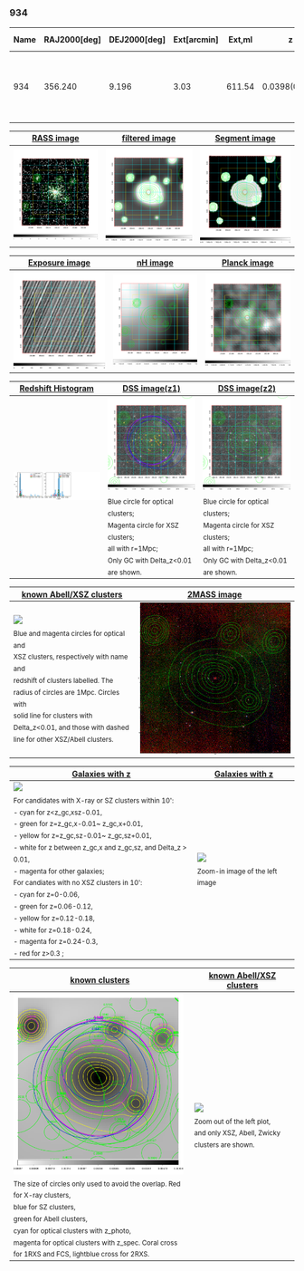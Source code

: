 <div STYLE="page-break-after: always;"></div>

### 934

|Name|RAJ2000[deg]|DEJ2000[deg] |Ext[arcmin]| Ext,ml | z | z_src| C|GC(XSZ,Delta_z<0.01)| GC(OPT,Delta_z<0.01)|GC| R_sig[arcmin] | R500[arcmin] | R500[Mpc]| CRsig[c/s] | CR500[c/s] |L500[1E44 erg/s]|F500[1E-12 erg/s/cm^2]| M500[1E14 Msun]|Tx[keV]|Cnt_sig|Beta|Rc[arcmin]|Comment|Alias|
|---|---|---|---|---|---|------|---|--------|---------|----------|---|---|---|---|---|---|---|---|---|---|---|---|---|---|
|934| 356.240| 9.196| 3.03| 611.54| 0.0398(0.005)| z1, z_xsz| B| MCXC, PSZ2, Tar, XB| A, N| A, C, F20, MCXC, N, PSZ2, Tar, W, XB| 19.762| 19.377| 0.916| 1.233(0.072)| 1.229(0.072)| 0.800(0.021)| 21.675(0.559)| 2.27(0.03)| 3.59(0.03)| 552.3| 0.812(-0.044+0.052)| 5.091(-0.444+0.500)| -| k382|

|[RASS image](../image/934/934_img.pdf)|[filtered image](../image/934/934_fil.pdf)|[Segment image](../image/934/934_seg.pdf)|
|-------------------|--------------------|-------------------|
| <img src="../image/934/934_img.png" width="300">  | <img src="../image/934/934_fil.png" width="300">   | <img src="../image/934/934_seg.png" width="300">  |

|[Exposure image](../image/934/934_mex.pdf)| [nH image](../image/934/934_nh.pdf)| [Planck image](../image/934/934_p.pdf)|
|-------------------|--------------------|-------------------|
|<img src="../image/934/934_mex.png" width="300">   | <img src="../image/934/934_nh.png" width="300">    | <img src="../image/934/934_p.png" width="300"> |

|[Redshift Histogram](../image/934/934_zg.pdf) | [DSS image(z1)](../image/934/934_dss_z1.pdf)      |  [DSS image(z2)](../image/934/934_dss_z2.pdf)    |
|-------------------|--------------------|-------------------|
|<img src="../image/934/934_zg.png" width="300"> |<img src="../image/934/934_dss_z1.png" width="300"> <sub><br>Blue circle for optical clusters; <br>Magenta circle for XSZ clusters; <br>all with r=1Mpc; <br>Only GC with Delta_z<0.01 are shown. </sub>| <img src="../image/934/934_dss_z2.png" width="300"><sub><br>Blue circle for optical clusters; <br>Magenta circle for XSZ clusters; <br>all with r=1Mpc; <br>Only GC with Delta_z<0.01 are shown. </sub> |

|[known Abell/XSZ clusters](../image/934/934_m.pdf) | [2MASS image](../image/934/934_2mass.pdf)      |
|-------------------|-------------------|
|<img src=../image/934/934_m.png width="300"> <br><sub>Blue and magenta circles for optical and <br>XSZ clusters, respectively with name and <br>redshift of clusters labelled. The <br>radius of circles are 1Mpc. Circles with <br>solid line for clusters with <br>Delta_z<0.01, and those with dashed <br>line for other XSZ/Abell clusters.        </sub>|<img src="../image/934/934_2mass.png" width="300">  |

|[Galaxies with z](../image/934/934_opt_ned.pdf) |[Galaxies with z](../image/934/934_opt_ned_zoom.pdf) |
|-------------------|-------------------|
| <img src=../image/934/934_opt_ned.png width="300"> <br><sub> For candidates with X-ray or SZ clusters within 10': <br> - cyan for z<z_gc,xsz-0.01, <br> - green for z=z_gc,x-0.01~ z_gc,x+0.01, <br> - yellow for z=z_gc,sz-0.01~ z_gc,sz+0.01, <br> - white for z between z_gc,x and z_gc,sz, and Delta_z > 0.01, <br> - magenta for other galaxies; <br>For candiates with no XSZ clusters in 10': <br> - cyan for z=0-0.06, <br> - green for z=0.06-0.12, <br> - yellow for z=0.12-0.18, <br> - white for z=0.18-0.24, <br> - magenta for z=0.24-0.3, <br> - red for z>0.3 ;  </sub>|<img src=../image/934/934_opt_ned_zoom.png width="300">  <br><sub> Zoom-in image of the left image</sub>|

|[known clusters](../image/934/934_gc.pdf) |[known Abell/XSZ clusters](../image/934/934_gc_large.pdf) |
|-------------------|-------------------|
| <img src=../image/934/934_gc.png width="300"> <br><sub> The size of circles only used to avoid the overlap. Red for X-ray clusters, <br> blue for SZ clusters, <br> green for Abell clusters, <br> cyan for optical clusters with z_photo, <br> magenta for optical clusters with z_spec. Coral cross for 1RXS and FCS, lightblue cross for 2RXS. </sub>|<img src=../image/934/934_gc_large.png width="300"> <br><sub> Zoom out of the left plot, <br> and only XSZ, Abell, Zwicky clusters are shown. </sub> |



